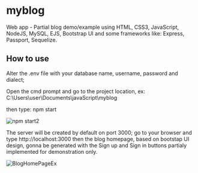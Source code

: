 # myblog
Web app - Partial blog demo/example using HTML, CSS3, JavaScript, NodeJS, MySQL, EJS, Bootstrap UI and some frameworks like: Express, Passport, Sequelize.

## How to use
Alter the .env file with your database name, username, password and dialect;

Open the cmd prompt and go to the project location, ex: C:\Users\user\Documents\javaScript\myblog

then type: npm start

![npm start2](https://user-images.githubusercontent.com/58924692/150185531-145c1697-baeb-4bf8-8d4b-a9745d13ff87.jpg)

The server will be created by default on port 3000;
go to your browser and type http://localhost:3000 
then the blog homepage, based on bootstap UI design, gonna be generated with the Sign up and Sign in buttons partialy implemented for demonstration only.

![BlogHomePageEx](https://user-images.githubusercontent.com/58924692/150186113-265350bd-d081-4371-831e-4f4a761b235a.jpg)

